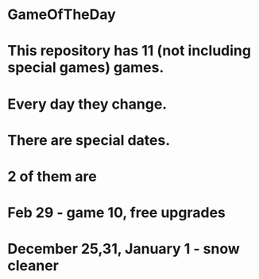 # GameOfTheDay
# This repository has **11** (not including special games) games.
# Every day they change.
# There are special dates.
# 2 of them are
# Feb 29 - game 10, free upgrades
# December 25,31, January 1 - snow cleaner

